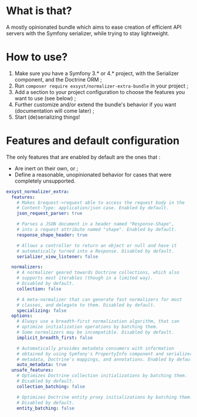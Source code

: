 # What is that?
A mostly opinionated bundle which aims to ease creation of efficient API servers with the Symfony serializer, while trying to stay lightweight.

# How to use?
1. Make sure you have a Symfony 3.* or 4.* project, with the Serializer component, and the Doctrine ORM ;
2. Run `composer require exsyst/normalizer-extra-bundle` in your project ;
3. Add a section to your project configuration to choose the features you want to use (see below) ;
4. Further customize and/or extend the bundle's behavior if you want (documentation will come later) ;
5. Start (de)serializing things!

# Features and default configuration
The only features that are enabled by default are the ones that :
- Are inert on their own, or ;
- Define a reasonable, unopinionated behavior for cases that were completely unsupported.
```yaml
exsyst_normalizer_extra:
  features:
    # Makes $request->request able to access the request body in the
    # Content-Type: application/json case. Enabled by default.
    json_request_parser: true

    # Parses a JSON document in a header named "Response-Shape",
    # into a request attribute named "shape". Enabled by default.
    response_shape_header: true

    # Allows a controller to return an object or null and have it
    # automatically turned into a Response. Disabled by default.
    serializer_view_listener: false

  normalizers:
    # A normalizer geared towards Doctrine collections, which also
    # supports most iterables (though in a limited way).
    # Disabled by default.
    collection: false

    # A meta-normalizer that can generate fast normalizers for most
    # classes, and delegate to them. Disabled by default.
    specializing: false
  options:
    # Always use a breadth-first normalization algorithm, that can
    # optimize initialization operations by batching them.
    # Some normalizers may be incompatible. Disabled by default.
    implicit_breadth_first: false

    # Automatically provides metadata consumers with information
    # obtained by using Symfony's PropertyInfo component and serializer
    # metadata, Doctrine's mappings, and annotations. Enabled by default.
    auto_metadata: true
  unsafe_features:
    # Optimizes Doctrine collection initializations by batching them.
    # Disabled by default.
    collection_batching: false

    # Optimizes Doctrine entity proxy initializations by batching them.
    # Disabled by default.
    entity_batching: false
```